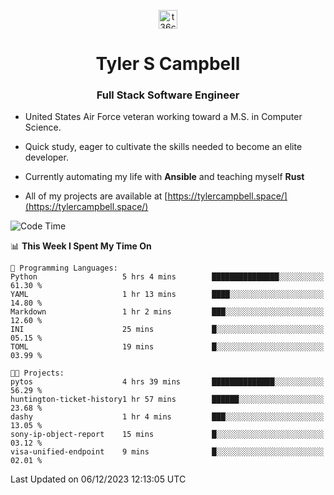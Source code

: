 <p align="center">
<a href="https://www.linkedin.com/in/t36campbell" target="blank"><img align="center" src="https://ik.imagekit.io/t36campbell/Portfolio/linkedin.png.original_m8bbGgPh6.png" alt="t36campbell" height="30" width="30" /></a>
</p>
<h1 align="center">Tyler S Campbell</h1>
<h3 align="center">Full Stack Software Engineer</h3>

* United States Air Force veteran working toward a M.S. in Computer Science.

* Quick study, eager to cultivate the skills needed to become an elite developer.

* Currently automating my life with **Ansible** and teaching myself **Rust**

* All of my projects are available at [https://tylercampbell.space/](https://tylercampbell.space/)

<!--START_SECTION:waka-->
![Code Time](http://img.shields.io/badge/Code%20Time-3%2C015%20hrs%2045%20mins-blue)

📊 **This Week I Spent My Time On** 

```text
💬 Programming Languages: 
Python                   5 hrs 4 mins        ███████████████░░░░░░░░░░   61.30 % 
YAML                     1 hr 13 mins        ████░░░░░░░░░░░░░░░░░░░░░   14.80 % 
Markdown                 1 hr 2 mins         ███░░░░░░░░░░░░░░░░░░░░░░   12.60 % 
INI                      25 mins             █░░░░░░░░░░░░░░░░░░░░░░░░   05.15 % 
TOML                     19 mins             █░░░░░░░░░░░░░░░░░░░░░░░░   03.99 % 

🐱‍💻 Projects: 
pytos                    4 hrs 39 mins       ██████████████░░░░░░░░░░░   56.29 % 
huntington-ticket-history1 hr 57 mins        ██████░░░░░░░░░░░░░░░░░░░   23.68 % 
dashy                    1 hr 4 mins         ███░░░░░░░░░░░░░░░░░░░░░░   13.05 % 
sony-ip-object-report    15 mins             █░░░░░░░░░░░░░░░░░░░░░░░░   03.12 % 
visa-unified-endpoint    9 mins              █░░░░░░░░░░░░░░░░░░░░░░░░   02.01 % 
```


 Last Updated on 06/12/2023 12:13:05 UTC
<!--END_SECTION:waka-->
